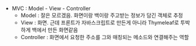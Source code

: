 
- MVC : Model - View - Controller
	- Model : 잘은 모르겠음. 화면이랑 백이랑 주고받는 정보가 담긴 객체로 추정
	- View : 화면. 근데 프론트가 자바스크립트로 만든게 아니라 Thymeleaf로 투박하게 백에서 만든 화면같음
	- Controller : 화면에서 요청한 주소를 그와 매칭되는 메소드와 연결해주는 역할